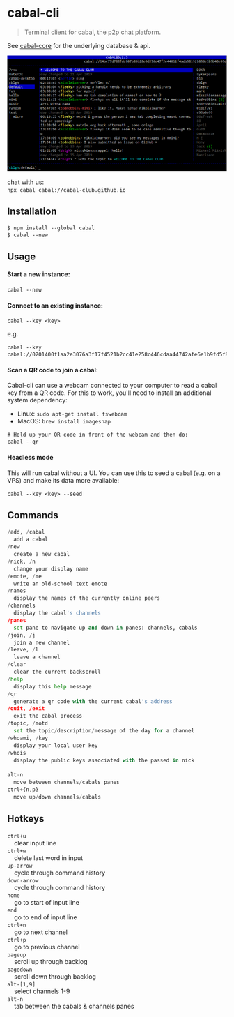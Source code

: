 # cabal-cli

> Terminal client for cabal, the p2p chat platform.

See [cabal-core](https://github.com/cabal-club/cabal-core) for the underlying
database & api.

![](cli-2019-04.png)

chat with us:  
`npx cabal cabal://cabal-club.github.io`

## Installation

```
$ npm install --global cabal
$ cabal --new 
```

## Usage
#### Start a new instance:
```
cabal --new
```

#### Connect to an existing instance:
```
cabal --key <key>
```
e.g.
```
cabal --key cabal://0201400f1aa2e3076a3f17f4521b2cc41e258c446cdaa44742afe6e1b9fd5f82
```

#### Scan a QR code to join a cabal:
Cabal-cli can use a webcam connected to your computer to read a cabal key from a QR code.
For this to work, you'll need to install an additional system dependency:
- Linux: `sudo apt-get install fswebcam`
- MacOS: `brew install imagesnap`
```
# Hold up your QR code in front of the webcam and then do:
cabal --qr
```

#### Headless mode

This will run cabal without a UI. You can use this to seed a cabal (e.g. on a VPS) and make its data more available:
```
cabal --key <key> --seed
```

## Commands
```py
/add, /cabal
  add a cabal
/new
  create a new cabal
/nick, /n
  change your display name
/emote, /me
  write an old-school text emote
/names
  display the names of the currently online peers
/channels
  display the cabal's channels
/panes
  set pane to navigate up and down in panes: channels, cabals
/join, /j
  join a new channel
/leave, /l
  leave a channel
/clear
  clear the current backscroll
/help
  display this help message
/qr
  generate a qr code with the current cabal's address
/quit, /exit
  exit the cabal process
/topic, /motd
  set the topic/description/message of the day for a channel
/whoami, /key
  display your local user key
/whois
  display the public keys associated with the passed in nick

alt-n
  move between channels/cabals panes
ctrl+{n,p}
  move up/down channels/cabals
```

## Hotkeys
`ctrl+u`  
&nbsp;&nbsp;&nbsp;&nbsp;clear input line  
`ctrl+w`  
&nbsp;&nbsp;&nbsp;&nbsp;delete last word in input  
`up-arrow`  
&nbsp;&nbsp;&nbsp;&nbsp;cycle through command history  
`down-arrow`  
&nbsp;&nbsp;&nbsp;&nbsp;cycle through command history  
`home`  
&nbsp;&nbsp;&nbsp;&nbsp;go to start of input line  
`end`  
&nbsp;&nbsp;&nbsp;&nbsp;go to end of input line  
`ctrl+n`  
&nbsp;&nbsp;&nbsp;&nbsp;go to next channel  
`ctrl+p`  
&nbsp;&nbsp;&nbsp;&nbsp;go to previous channel  
`pageup`  
&nbsp;&nbsp;&nbsp;&nbsp;scroll up through backlog  
`pagedown`  
&nbsp;&nbsp;&nbsp;&nbsp;scroll down through backlog  
`alt-[1,9]`  
&nbsp;&nbsp;&nbsp;&nbsp;select channels  1-9  
`alt-n`  
&nbsp;&nbsp;&nbsp;&nbsp;tab between the cabals & channels panes 
